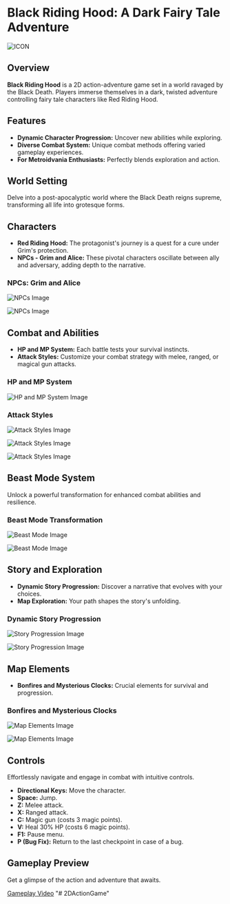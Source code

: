 # Black Riding Hood: A Dark Fairy Tale Adventure

![ICON](https://cdn.statically.io/gh/HoshimiyaYoku/picx-images-hosting@master/20231114/Touxiang.png)

## Overview
**Black Riding Hood** is a 2D action-adventure game set in a world ravaged by the Black Death. Players immerse themselves in a dark, twisted adventure controlling fairy tale characters like Red Riding Hood.

## Features
- **Dynamic Character Progression:** Uncover new abilities while exploring.
- **Diverse Combat System:** Unique combat methods offering varied gameplay experiences.
- **For Metroidvania Enthusiasts:** Perfectly blends exploration and action.

## World Setting
Delve into a post-apocalyptic world where the Black Death reigns supreme, transforming all life into grotesque forms.

## Characters
- **Red Riding Hood:** The protagonist's journey is a quest for a cure under Grim's protection.
- **NPCs - Grim and Alice:** These pivotal characters oscillate between ally and adversary, adding depth to the narrative.

### NPCs: Grim and Alice
![NPCs Image](https://cdn.statically.io/gh/HoshimiyaYoku/picx-images-hosting@master/20231114/{0D5474BF-E2FB-4d3d-8141-75B5E2BE1DE3}.png)

![NPCs Image](https://cdn.statically.io/gh/HoshimiyaYoku/picx-images-hosting@master/20231114/{834FB508-34F9-4a26-AF81-25ECC19F8116}.png)

## Combat and Abilities
- **HP and MP System:** Each battle tests your survival instincts.
- **Attack Styles:** Customize your combat strategy with melee, ranged, or magical gun attacks.

### HP and MP System
![HP and MP System Image](https://cdn.statically.io/gh/HoshimiyaYoku/picx-images-hosting@master/20231114/{52D0A678-5A47-405f-B925-CDCB91DAE25C}.png)

### Attack Styles
![Attack Styles Image](https://cdn.statically.io/gh/HoshimiyaYoku/picx-images-hosting@master/20231114/{BF3831A5-03B0-43c1-A515-005EBEF63772}.png)

![Attack Styles Image](https://cdn.statically.io/gh/HoshimiyaYoku/picx-images-hosting@master/20231114/{AD6C3ABD-68F9-4283-ABB3-47886D2CAB28}.png)

![Attack Styles Image](https://cdn.statically.io/gh/HoshimiyaYoku/picx-images-hosting@master/20231114/{D1332485-9646-4eb4-A944-576578782AE7}.png)

## Beast Mode System
Unlock a powerful transformation for enhanced combat abilities and resilience.

### Beast Mode Transformation
![Beast Mode Image](https://cdn.statically.io/gh/HoshimiyaYoku/picx-images-hosting@master/20231114/{29554C19-B6E9-4912-887D-DADB36F3019F}.png)

![Beast Mode Image](https://cdn.statically.io/gh/HoshimiyaYoku/picx-images-hosting@master/20231114/{8FBC37A3-BD1D-49e0-A6D9-0CDB93E14628}.png)

## Story and Exploration
- **Dynamic Story Progression:** Discover a narrative that evolves with your choices.
- **Map Exploration:** Your path shapes the story's unfolding.

### Dynamic Story Progression
![Story Progression Image](https://cdn.statically.io/gh/HoshimiyaYoku/picx-images-hosting@master/20231114/{0AA2CD19-AF5E-4c63-86A1-EF6872466086}.png)

![Story Progression Image](https://cdn.statically.io/gh/HoshimiyaYoku/picx-images-hosting@master/20231114/{0D68FA13-79AD-44e4-A957-60A1B8D3B488}.png)

## Map Elements
- **Bonfires and Mysterious Clocks:** Crucial elements for survival and progression.

### Bonfires and Mysterious Clocks
![Map Elements Image](https://cdn.statically.io/gh/HoshimiyaYoku/picx-images-hosting@master/20231114/{E0008C56-3F26-4454-9F7E-0BEEF84EFA69}.png)

![Map Elements Image](https://cdn.statically.io/gh/HoshimiyaYoku/picx-images-hosting@master/20231114/{A2D54D62-A026-4da7-9AB0-8871B7F58864}.png)

## Controls
Effortlessly navigate and engage in combat with intuitive controls.

- **Directional Keys:** Move the character.
- **Space:** Jump.
- **Z:** Melee attack.
- **X:** Ranged attack.
- **C:** Magic gun (costs 3 magic points).
- **V:** Heal 30% HP (costs 6 magic points).
- **F1:** Pause menu.
- **P (Bug Fix):** Return to the last checkpoint in case of a bug.

## Gameplay Preview
Get a glimpse of the action and adventure that awaits.

[Gameplay Video](https://drive.google.com/file/d/1JQrGM-BIsTtCs4AhrietF0Dud3hFrjQ6/view?usp=sharing)
"# 2DActionGame" 
